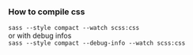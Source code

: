 ### How to compile css

`sass --style compact --watch scss:css`  
or with debug infos    
`sass --style compact --debug-info --watch scss:css`  

 